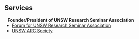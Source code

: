 ## Services

<h4 style="margin:0 10px 0;">Founder/President of UNSW Research Seminar Association</h4>

<ul style="margin:0 0 20px;">
  <li><a href="https://www.unswrsa.com/forum.php"><autocolor>Forum for UNSW Research Seminar Association</autocolor></a></li>
  <li><a href="[https://www.unswrsa.com/forum.php](https://www.arc.unsw.edu.au/get-involved/opportunity?name=Research%20Seminar%20Association)https://www.arc.unsw.edu.au/get-involved/opportunity?name=Research%20Seminar%20Association"><autocolor>UNSW ARC Society</autocolor></a></li>
  
</ul>

